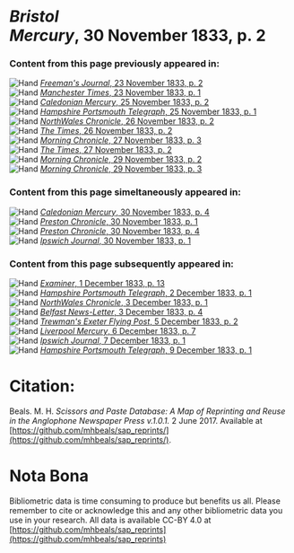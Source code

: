 # *Bristol Mercury*, 30 November 1833, p. 2  
  
### Content from this page previously appeared in:  
![Hand](http://scissorsandpaste.net/wp-content/uploads/2017/06/smallhandpointer.png) [*Freeman's Journal*, 23 November 1833, p. 2](https://mhbeals.github.io/sap_html/Freeman's-Journal/Freeman's-Journal-23-November-1833-p-2)  
![Hand](http://scissorsandpaste.net/wp-content/uploads/2017/06/smallhandpointer.png) [*Manchester Times*, 23 November 1833, p. 1](https://mhbeals.github.io/sap_html/Manchester-Times/Manchester-Times-23-November-1833-p-1)  
![Hand](http://scissorsandpaste.net/wp-content/uploads/2017/06/smallhandpointer.png) [*Caledonian Mercury*, 25 November 1833, p. 2](https://mhbeals.github.io/sap_html/Caledonian-Mercury/Caledonian-Mercury-25-November-1833-p-2)  
![Hand](http://scissorsandpaste.net/wp-content/uploads/2017/06/smallhandpointer.png) [*Hampshire Portsmouth Telegraph*, 25 November 1833, p. 1](https://mhbeals.github.io/sap_html/Hampshire-Portsmouth-Telegraph/Hampshire-Portsmouth-Telegraph-25-November-1833-p-1)  
![Hand](http://scissorsandpaste.net/wp-content/uploads/2017/06/smallhandpointer.png) [*NorthWales Chronicle*, 26 November 1833, p. 2](https://mhbeals.github.io/sap_html/NorthWales-Chronicle/NorthWales-Chronicle-26-November-1833-p-2)  
![Hand](http://scissorsandpaste.net/wp-content/uploads/2017/06/smallhandpointer.png) [*The Times*, 26 November 1833, p. 2](https://mhbeals.github.io/sap_html/The-Times/The-Times-26-November-1833-p-2)  
![Hand](http://scissorsandpaste.net/wp-content/uploads/2017/06/smallhandpointer.png) [*Morning Chronicle*, 27 November 1833, p. 3](https://mhbeals.github.io/sap_html/Morning-Chronicle/Morning-Chronicle-27-November-1833-p-3)  
![Hand](http://scissorsandpaste.net/wp-content/uploads/2017/06/smallhandpointer.png) [*The Times*, 27 November 1833, p. 2](https://mhbeals.github.io/sap_html/The-Times/The-Times-27-November-1833-p-2)  
![Hand](http://scissorsandpaste.net/wp-content/uploads/2017/06/smallhandpointer.png) [*Morning Chronicle*, 29 November 1833, p. 2](https://mhbeals.github.io/sap_html/Morning-Chronicle/Morning-Chronicle-29-November-1833-p-2)  
![Hand](http://scissorsandpaste.net/wp-content/uploads/2017/06/smallhandpointer.png) [*Morning Chronicle*, 29 November 1833, p. 3](https://mhbeals.github.io/sap_html/Morning-Chronicle/Morning-Chronicle-29-November-1833-p-3)  
  
### Content from this page simeltaneously appeared in:  
![Hand](http://scissorsandpaste.net/wp-content/uploads/2017/06/smallhandpointer.png) [*Caledonian Mercury*, 30 November 1833, p. 4](https://mhbeals.github.io/sap_html/Caledonian-Mercury/Caledonian-Mercury-30-November-1833-p-4)  
![Hand](http://scissorsandpaste.net/wp-content/uploads/2017/06/smallhandpointer.png) [*Preston Chronicle*, 30 November 1833, p. 1](https://mhbeals.github.io/sap_html/Preston-Chronicle/Preston-Chronicle-30-November-1833-p-1)  
![Hand](http://scissorsandpaste.net/wp-content/uploads/2017/06/smallhandpointer.png) [*Preston Chronicle*, 30 November 1833, p. 4](https://mhbeals.github.io/sap_html/Preston-Chronicle/Preston-Chronicle-30-November-1833-p-4)  
![Hand](http://scissorsandpaste.net/wp-content/uploads/2017/06/smallhandpointer.png) [*Ipswich Journal*, 30 November 1833, p. 1](https://mhbeals.github.io/sap_html/Ipswich-Journal/Ipswich-Journal-30-November-1833-p-1)  
  
### Content from this page subsequently appeared in:  
![Hand](http://scissorsandpaste.net/wp-content/uploads/2017/06/smallhandpointer.png) [*Examiner*, 1 December 1833, p. 13](https://mhbeals.github.io/sap_html/Examiner/Examiner-1-December-1833-p-13)  
![Hand](http://scissorsandpaste.net/wp-content/uploads/2017/06/smallhandpointer.png) [*Hampshire Portsmouth Telegraph*, 2 December 1833, p. 1](https://mhbeals.github.io/sap_html/Hampshire-Portsmouth-Telegraph/Hampshire-Portsmouth-Telegraph-2-December-1833-p-1)  
![Hand](http://scissorsandpaste.net/wp-content/uploads/2017/06/smallhandpointer.png) [*NorthWales Chronicle*, 3 December 1833, p. 1](https://mhbeals.github.io/sap_html/NorthWales-Chronicle/NorthWales-Chronicle-3-December-1833-p-1)  
![Hand](http://scissorsandpaste.net/wp-content/uploads/2017/06/smallhandpointer.png) [*Belfast News-Letter*, 3 December 1833, p. 4](https://mhbeals.github.io/sap_html/Belfast-News-Letter/Belfast-News-Letter-3-December-1833-p-4)  
![Hand](http://scissorsandpaste.net/wp-content/uploads/2017/06/smallhandpointer.png) [*Trewman's Exeter Flying Post*, 5 December 1833, p. 2](https://mhbeals.github.io/sap_html/Trewman's-Exeter-Flying-Post/Trewman's-Exeter-Flying-Post-5-December-1833-p-2)  
![Hand](http://scissorsandpaste.net/wp-content/uploads/2017/06/smallhandpointer.png) [*Liverpool Mercury*, 6 December 1833, p. 7](https://mhbeals.github.io/sap_html/Liverpool-Mercury/Liverpool-Mercury-6-December-1833-p-7)  
![Hand](http://scissorsandpaste.net/wp-content/uploads/2017/06/smallhandpointer.png) [*Ipswich Journal*, 7 December 1833, p. 1](https://mhbeals.github.io/sap_html/Ipswich-Journal/Ipswich-Journal-7-December-1833-p-1)  
![Hand](http://scissorsandpaste.net/wp-content/uploads/2017/06/smallhandpointer.png) [*Hampshire Portsmouth Telegraph*, 9 December 1833, p. 1](https://mhbeals.github.io/sap_html/Hampshire-Portsmouth-Telegraph/Hampshire-Portsmouth-Telegraph-9-December-1833-p-1)  


# Citation: 

Beals. M. H. *Scissors and Paste Database: A Map of Reprinting and Reuse in the Anglophone Newspaper Press v.1.0.1.* 2 June 2017. Available at [https://github.com/mhbeals/sap_reprints/](https://github.com/mhbeals/sap_reprints/). 

# Nota Bona

Bibliometric data is time consuming to produce but benefits us all. Please remember to cite or acknowledge this and any other bibliometric data you use in your research. All data is available CC-BY 4.0 at [https://github.com/mhbeals/sap_reprints](https://github.com/mhbeals/sap_reprints)